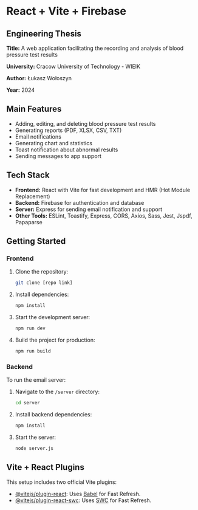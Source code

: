 # React + Vite + Firebase

## Engineering Thesis
**Title:** A web application facilitating the recording and analysis of blood pressure test results

**University:** Cracow University of Technology - WIEIK 

**Author:** Łukasz Wołoszyn 

**Year:** 2024

## Main Features
- Adding, editing, and deleting blood pressure test results
- Generating reports (PDF, XLSX, CSV, TXT)
- Email notifications
- Generating chart and statistics
- Toast notification about abnormal results
- Sending messages to app support

## Tech Stack
- **Frontend:** React with Vite for fast development and HMR (Hot Module Replacement)
- **Backend:** Firebase for authentication and database
- **Server:** Express for sending email notification and support
- **Other Tools:** ESLint, Toastify, Express, CORS, Axios, Sass, Jest, Jspdf, Papaparse

## Getting Started

### Frontend

1. Clone the repository:
    ```bash
    git clone [repo link]
    ```

2. Install dependencies:
    ```bash
    npm install
    ```

3. Start the development server:
    ```bash
    npm run dev
    ```

4. Build the project for production:
    ```bash
    npm run build
    ```

### Backend

To run the email server:

1. Navigate to the `/server` directory:
    ```bash
    cd server
    ```

2. Install backend dependencies:
    ```bash
    npm install
    ```

3. Start the server:
    ```bash
    node server.js
    ```

## Vite + React Plugins

This setup includes two official Vite plugins:

- [@vitejs/plugin-react](https://github.com/vitejs/vite-plugin-react/blob/main/packages/plugin-react/README.md): Uses [Babel](https://babeljs.io/) for Fast Refresh.
- [@vitejs/plugin-react-swc](https://github.com/vitejs/vite-plugin-react-swc): Uses [SWC](https://swc.rs/) for Fast Refresh.

